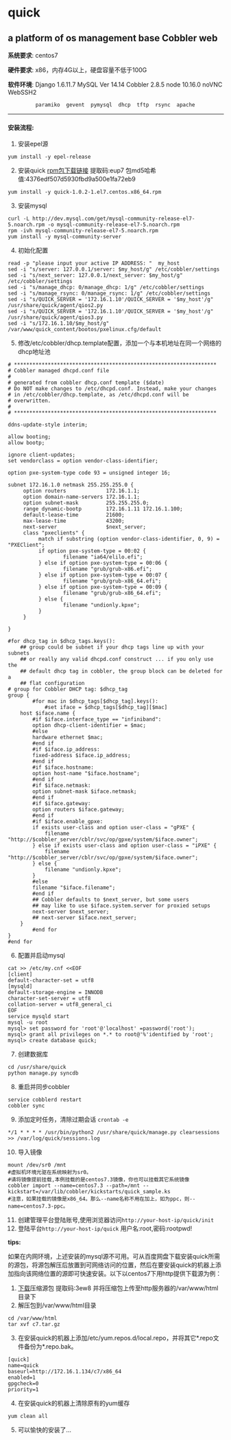 # quick
a platform of os management base Cobbler web
---
**系统要求**: centos7

**硬件要求**: x86，内存4G以上，硬盘容量不低于100G

**软件环境**: Django 1.6.11.7  MySQL Ver 14.14  Cobbler 2.8.5  node 10.16.0 noVNC WebSSH2

             paramiko  gevent  pymysql  dhcp  tftp  rsync  apache

---
#### 安装流程:

1. 安装epel源
```
yum install -y epel-release
```
2. 安装quick [rpm包下载链接](https://pan.baidu.com/s/1P8CeLO5zEbg4yz99coRNSA) 提取码:eup7 包md5哈希值:4376edf507d5930fbd9a500e1fa72eb9
```
yum install -y quick-1.0.2-1.el7.centos.x86_64.rpm
```
3. 安装mysql
```
curl -L http://dev.mysql.com/get/mysql-community-release-el7-5.noarch.rpm -o mysql-community-release-el7-5.noarch.rpm
rpm -ivh mysql-community-release-el7-5.noarch.rpm 
yum install -y mysql-community-server
```
4. 初始化配置
```
read -p "please input your active IP ADDRESS: "  my_host   
sed -i "s/server: 127.0.0.1/server: $my_host/g" /etc/cobbler/settings              
sed -i "s/next_server: 127.0.0.1/next_server: $my_host/g" /etc/cobbler/settings
sed -i "s/manage_dhcp: 0/manage_dhcp: 1/g" /etc/cobbler/settings    
sed -i "s/manage_rsync: 0/manage_rsync: 1/g" /etc/cobbler/settings
sed -i "s/QUICK_SERVER = '172.16.1.10'/QUICK_SERVER = '$my_host'/g" /usr/share/quick/agent/qios2.py
sed -i "s/QUICK_SERVER = '172.16.1.10'/QUICK_SERVER = '$my_host'/g" /usr/share/quick/agent/qios3.py
sed -i "s/172.16.1.10/$my_host/g" /var/www/quick_content/bootos/pxelinux.cfg/default
```
5. 修改/etc/cobbler/dhcp.template配置，添加一个与本机地址在同一个网络的dhcp地址池
```
# ******************************************************************
# Cobbler managed dhcpd.conf file
#
# generated from cobbler dhcp.conf template ($date)
# Do NOT make changes to /etc/dhcpd.conf. Instead, make your changes
# in /etc/cobbler/dhcp.template, as /etc/dhcpd.conf will be
# overwritten.
#
# ******************************************************************

ddns-update-style interim;

allow booting;
allow bootp;

ignore client-updates;
set vendorclass = option vendor-class-identifier;

option pxe-system-type code 93 = unsigned integer 16;

subnet 172.16.1.0 netmask 255.255.255.0 {
     option routers             172.16.1.1;
     option domain-name-servers 172.16.1.1;
     option subnet-mask         255.255.255.0;
     range dynamic-bootp        172.16.1.11 172.16.1.100;
     default-lease-time         21600;
     max-lease-time             43200;
     next-server                $next_server;
     class "pxeclients" {
          match if substring (option vendor-class-identifier, 0, 9) = "PXEClient";
          if option pxe-system-type = 00:02 {
                  filename "ia64/elilo.efi";
          } else if option pxe-system-type = 00:06 {
                  filename "grub/grub-x86.efi";
          } else if option pxe-system-type = 00:07 {
                  filename "grub/grub-x86_64.efi";
          } else if option pxe-system-type = 00:09 {
                  filename "grub/grub-x86_64.efi";
          } else {
                  filename "undionly.kpxe";
          }
     }

}

#for dhcp_tag in $dhcp_tags.keys():
    ## group could be subnet if your dhcp tags line up with your subnets
    ## or really any valid dhcpd.conf construct ... if you only use the
    ## default dhcp tag in cobbler, the group block can be deleted for a
    ## flat configuration
# group for Cobbler DHCP tag: $dhcp_tag
group {
        #for mac in $dhcp_tags[$dhcp_tag].keys():
            #set iface = $dhcp_tags[$dhcp_tag][$mac]
    host $iface.name {
        #if $iface.interface_type == "infiniband":
        option dhcp-client-identifier = $mac;
        #else
        hardware ethernet $mac;
        #end if
        #if $iface.ip_address:
        fixed-address $iface.ip_address;
        #end if
        #if $iface.hostname:
        option host-name "$iface.hostname";
        #end if
        #if $iface.netmask:
        option subnet-mask $iface.netmask;
        #end if
        #if $iface.gateway:
        option routers $iface.gateway;
        #end if
        #if $iface.enable_gpxe:
        if exists user-class and option user-class = "gPXE" {
            filename "http://$cobbler_server/cblr/svc/op/gpxe/system/$iface.owner";
        } else if exists user-class and option user-class = "iPXE" {
            filename "http://$cobbler_server/cblr/svc/op/gpxe/system/$iface.owner";
        } else {
            filename "undionly.kpxe";
        }
        #else
        filename "$iface.filename";
        #end if
        ## Cobbler defaults to $next_server, but some users
        ## may like to use $iface.system.server for proxied setups
        next-server $next_server;
        ## next-server $iface.next_server;
    }
        #end for
}
#end for
```
6. 配置并启动mysql
```
cat >> /etc/my.cnf <<EOF
[client]
default-character-set = utf8
[mysqld]
default-storage-engine = INNODB
character-set-server = utf8
collation-server = utf8_general_ci
EOF
service mysqld start
mysql -u root
mysql> set password for 'root'@'localhost' =password('root');
mysql> grant all privileges on *.* to root@'%'identified by 'root';
mysql> create database quick;
```
7. 创建数据库
```
cd /usr/share/quick
python manage.py syncdb
```
8. 重启并同步cobbler
```
service cobblerd restart
cobbler sync
```
9. 添加定时任务，清除过期会话 `crontab -e`
```
*/1 * * * * /usr/bin/python2 /usr/share/quick/manage.py clearsessions >> /var/log/quick/sessions.log
```
10. 导入镜像
```
mount /dev/sr0 /mnt 
#虚拟机环境光驱在系统映射为sr0。
#请将镜像提前挂载,本例挂载的是centos7.3镜像，你也可以挂载其它系统镜像
cobbler import --name=centos7.3 --path=/mnt --kickstart=/var/lib/cobbler/kickstarts/quick_sample.ks 
#注意，如果挂载的镜像是x86_64。那么--name名称不用在加上，如为ppc，则--name=centos7.3-ppc。
```
11. 创建管理平台登陆账号,使用浏览器访问`http://your-host-ip/quick/init`
12. 登陆平台`http://your-host-ip/quick` 用户名:root,密码:rootpwd!

**tips:**

如果在内网环境，上述安装的mysql源不可用。可从百度网盘下载安装quick所需的源包，将源包解压后放置到可网络访问的位置，然后在要安装quick的机器上添加指向该网络位置的源即可快速安装。以下以centos7下用http提供下载源为例：

1. [下载](https://pan.baidu.com/s/1ghtlYPRqsFALPWQtNYzXWg)压缩源包 提取码:3ew8 并将压缩包上传至http服务器的/var/www/html目录下
2. 解压包到/var/www/html目录
```
cd /var/www/html
tar xvf c7.tar.gz
```
3. 在安装quick的机器上添加/etc/yum.repos.d/local.repo，并将其它*.repo文件备份为*.repo.bak。
```
[quick]
name=quick
baseurl=http://172.16.1.134/c7/x86_64
enabled=1
gpgcheck=0
priority=1
```
4. 在安装quick的机器上清除原有的yum缓存
```
yum clean all
```
5. 可以愉快的安装了...
